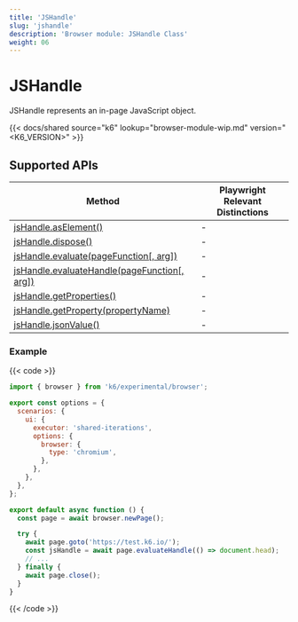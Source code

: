 ```yaml
---
title: 'JSHandle'
slug: 'jshandle'
description: 'Browser module: JSHandle Class'
weight: 06
---
```


# JSHandle

JSHandle represents an in-page JavaScript object.

{{< docs/shared source="k6" lookup="browser-module-wip.md" version="<K6_VERSION>" >}}

## Supported APIs

| Method                                                                                                                                               | Playwright Relevant Distinctions |
| ---------------------------------------------------------------------------------------------------------------------------------------------------- | -------------------------------- |
| <a href="https://playwright.dev/docs/api/class-jshandle#js-handle-as-element" target="_blank" >jsHandle.asElement()</a>                              | -                                |
| <a href="https://playwright.dev/docs/api/class-jshandle#js-handle-dispose" target="_blank" >jsHandle.dispose()</a>                                   | -                                |
| <a href="https://playwright.dev/docs/api/class-jshandle#js-handle-evaluate" target="_blank" >jsHandle.evaluate(pageFunction[, arg])</a>              | -                                |
| <a href="https://playwright.dev/docs/api/class-jshandle#js-handle-evaluate-handle" target="_blank" >jsHandle.evaluateHandle(pageFunction[, arg])</a> | -                                |
| <a href="https://playwright.dev/docs/api/class-jshandle#js-handle-get-properties" target="_blank" >jsHandle.getProperties()</a>                      | -                                |
| <a href="https://playwright.dev/docs/api/class-jshandle#js-handle-get-property" target="_blank" >jsHandle.getProperty(propertyName)</a>              | -                                |
| <a href="https://playwright.dev/docs/api/class-jshandle#js-handle-json-value" target="_blank" >jsHandle.jsonValue()</a>                              | -                                |

### Example

{{< code >}}

<!-- eslint-skip -->

```javascript
import { browser } from 'k6/experimental/browser';

export const options = {
  scenarios: {
    ui: {
      executor: 'shared-iterations',
      options: {
        browser: {
          type: 'chromium',
        },
      },
    },
  },
};

export default async function () {
  const page = await browser.newPage();

  try {
    await page.goto('https://test.k6.io/');
    const jsHandle = await page.evaluateHandle(() => document.head);
    // ...
  } finally {
    await page.close();
  }
}
```

{{< /code >}}
